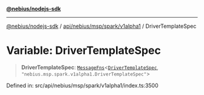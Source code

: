 [**@nebius/nodejs-sdk**](../../../../../../README.md)

---

[@nebius/nodejs-sdk](../../../../../../README.md) / [api/nebius/msp/spark/v1alpha1](../README.md) / DriverTemplateSpec

# Variable: DriverTemplateSpec

> **DriverTemplateSpec**: [`MessageFns`](../../../../../../runtime/protos/core/interfaces/MessageFns.md)\<[`DriverTemplateSpec`](../interfaces/DriverTemplateSpec.md), `"nebius.msp.spark.v1alpha1.DriverTemplateSpec"`\>

Defined in: src/api/nebius/msp/spark/v1alpha1/index.ts:3500
